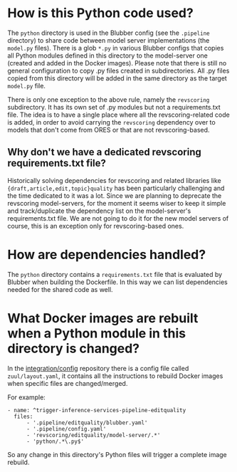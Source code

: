# How is this Python code used?

The `python` directory is used in the Blubber config (see the `.pipeline` directory)
to share code between model server implementations (the `model.py` files).
There is a glob `*.py` in various Blubber configs that copies all Python modules
defined in this directory to the model-server one (created and added in
the Docker images). Please note that there is still no general configuration to copy
.py files created in subdirectories. All .py files copied from this directory
will be added in the same directory as the target `model.py` file.

There is only one exception to the above rule, namely the `revscoring`
subdirectory. It has its own set of .py modules but not a requirements.txt file.
The idea is to have a single place where all the revscoring-related code is
added, in order to avoid carrying the `revscoring` dependency over to models
that don't come from ORES or that are not revscoring-based.

## Why don't we have a dedicated revscoring requirements.txt file?

Historically solving dependencies for revscoring and related libraries
like `{draft,article,edit,topic}quality` has been particularly challenging
and the time dedicated to it was a lot. Since we are planning to deprecate
the revscoring model-servers, for the moment it seems wiser to keep it simple
and track/duplicate the dependency list on the model-server's requirements.txt
file. We are not going to do it for the new model servers of course, this is
an exception only for revscoring-based ones.

# How are dependencies handled?

The `python` directory contains a `requirements.txt` file that is evaluated
by Blubber when building the Dockerfile. In this way we can list dependencies
needed for the shared code as well.

# What Docker images are rebuilt when a Python module in this directory is changed?

In the [integration/config](https://gerrit.wikimedia.org/r/admin/repos/integration/config)
repository there is a config file called `zuul/layout.yaml`, it contains all
the instructions to rebuild Docker images when specific files are changed/merged.

For example:

```
- name: ^trigger-inference-services-pipeline-editquality
  files:
      - '.pipeline/editquality/blubber.yaml'
      - '.pipeline/config.yaml'
      - 'revscoring/editquality/model-server/.*'
      - 'python/.*\.py$'
```

So any change in this directory's Python files will trigger a complete image
rebuild.
